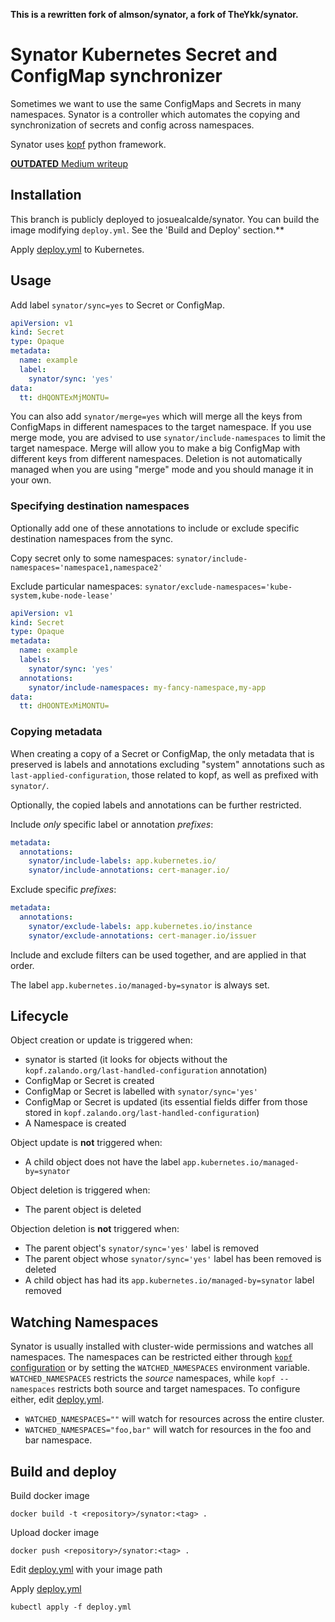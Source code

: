 **This is a rewritten fork of almson/synator, a fork of TheYkk/synator.**

# Synator Kubernetes Secret and ConfigMap synchronizer

Sometimes we want to use the same ConfigMaps and Secrets in many namespaces.
Synator is a controller which automates the copying and synchronization of secrets and config across namespaces.

Synator uses [kopf](https://github.com/nolar/kopf) python framework.

[**OUTDATED** Medium writeup](https://itnext.io/kubernetes-secret-and-configmap-sync-6c6b9f906b0d)


## Installation

This branch is publicly deployed to josuealcalde/synator. You can build the image modifying `deploy.yml`.
See the 'Build and Deploy' section.**

Apply [deploy.yml](deploy.yml) to Kubernetes.


## Usage

Add label `synator/sync=yes` to Secret or ConfigMap.

```yaml
apiVersion: v1
kind: Secret
type: Opaque
metadata:
  name: example
  label:
    synator/sync: 'yes'
data:
  tt: dHQONTExMjMONTU=
```

You can also add `synator/merge=yes` which will merge all the keys from ConfigMaps in different
namespaces to the target namespace.
If you use merge mode, you are advised to use `synator/include-namespaces` to limit the target
namespace.
Merge will allow you to make a big ConfigMap with different keys from different namespaces.
Deletion is not automatically managed when you are using "merge" mode and you should manage it 
in your own.

### Specifying destination namespaces

Optionally add one of these annotations to include or exclude specific destination
namespaces from the sync.

Copy secret only to some namespaces:
`synator/include-namespaces='namespace1,namespace2'`

Exclude particular namespaces:
`synator/exclude-namespaces='kube-system,kube-node-lease'`

```yaml
apiVersion: v1
kind: Secret
type: Opaque
metadata:
  name: example
  labels:
    synator/sync: 'yes'
  annotations:
    synator/include-namespaces: my-fancy-namespace,my-app
data:
  tt: dHOONTExMiMONTU=
```

### Copying metadata

When creating a copy of a Secret or ConfigMap, the only metadata that is preserved is labels and annotations excluding
"system" annotations such as `last-applied-configuration`, those related to kopf, as well as prefixed with `synator/`.

Optionally, the copied labels and annotations can be further restricted.

Include *only* specific label or annotation *prefixes*:
```yaml
metadata:
  annotations:
    synator/include-labels: app.kubernetes.io/
    synator/include-annotations: cert-manager.io/
```

Exclude specific *prefixes*:
```yaml
metadata:
  annotations:
    synator/exclude-labels: app.kubernetes.io/instance
    synator/exclude-annotations: cert-manager.io/issuer
```

Include and exclude filters can be used together, and are applied in that order.

The label `app.kubernetes.io/managed-by=synator` is always set.


## Lifecycle

Object creation or update is triggered when:
 - synator is started (it looks for objects without the `kopf.zalando.org/last-handled-configuration` annotation)
 - ConfigMap or Secret is created
 - ConfigMap or Secret is labelled with `synator/sync='yes'`
 - ConfigMap or Secret is updated (its essential fields differ from those stored in `kopf.zalando.org/last-handled-configuration`)
 - A Namespace is created
 
Object update is **not** triggered when:
 - A child object does not have the label `app.kubernetes.io/managed-by=synator`

Object deletion is triggered when:
 - The parent object is deleted

Objection deletion is **not** triggered when:
 - The parent object's `synator/sync='yes'` label is removed
 - The parent object whose `synator/sync='yes'` label has been removed is deleted
 - A child object has had its `app.kubernetes.io/managed-by=synator` label removed


## Watching Namespaces

Synator is usually installed with cluster-wide permissions and watches all namespaces.
The namespaces can be restricted either through [`kopf` configuration](https://kopf.readthedocs.io/en/stable/scopes/)
or by setting the `WATCHED_NAMESPACES` environment variable.
`WATCHED_NAMESPACES` restricts the *source* namespaces, while `kopf --namespaces` restricts both source and target namespaces.
To configure either, edit [deploy.yml](deploy.yml).

- `WATCHED_NAMESPACES=""` will watch for resources across the entire cluster.
- `WATCHED_NAMESPACES="foo,bar"` will watch for resources in the foo and bar namespace.


## Build and deploy

Build docker image

```shell
docker build -t <repository>/synator:<tag> .
```

Upload docker image

```shell
docker push <repository>/synator:<tag> .
```

Edit [deploy.yml](deploy.yml) with your image path

Apply [deploy.yml](deploy.yml)

```shell
kubectl apply -f deploy.yml
```
